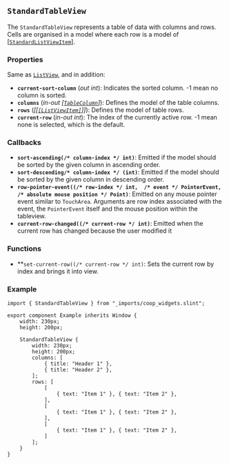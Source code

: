 <!--
SPDX-FileCopyrightText: 2023 Florian Blasius <co_sl@tutanota.com>
SPDX-License-Identifier: MIT
-->

## `StandardTableView`

The `StandardTableView` represents a table of data with columns and rows. Cells
are organised in a model where each row is a model of
\[[`StandardListViewItem`](../builtins/structs.md#standardlistviewitem)\].

### Properties

Same as [`ListView`](list-view.md), and in addition:

-   **`current-sort-column`** (_out_ _int_): Indicates the sorted column. -1 mean no column is sorted.
-   **`columns`** (_in-out_ _\[[`TableColumn`](https://slint.dev/releases/1.2.2/docs/slint/src/language/builtins/structs#tablecolumn)\]_): Defines the model of the table columns.
-   **`rows`** (_\[\[[`[ListViewItem]`](../structs/list-view-item.md)\]\]_): Defines the model of table rows.
-   **`current-row`** (_in-out_ _int_): The index of the currently active row. -1 mean none is selected, which is the default.

### Callbacks

-   **`sort-ascending(/* column-index */ int)`**: Emitted if the model should be sorted by the given column in ascending order.
-   **`sort-descending/* column-index */ (int)`**: Emitted if the model should be sorted by the given column in descending order.
-   **`row-pointer-event((/* row-index */ int,  /* event */ PointerEvent, /* absolute mouse position */ Point)`**: Emitted on any mouse pointer event similar to `TouchArea`. Arguments are row index associated with the event, the `PointerEvent` itself and the mouse position within the tableview.
-   **`current-row-changed((/* current-row */ int)`**: Emitted when the current row has changed because the user modified it

### Functions

-   **`set-current-row((/* current-row */ int)`: Sets the current row by index and brings it into view.

### Example

```slint
import { StandardTableView } from "_imports/coop_widgets.slint";

export component Example inherits Window {
    width: 230px;
    height: 200px;

    StandardTableView {
        width: 230px;
        height: 200px;
        columns: [
            { title: "Header 1" },
            { title: "Header 2" },
        ];
        rows: [
            [
                { text: "Item 1" }, { text: "Item 2" },
            ],
            [
                { text: "Item 1" }, { text: "Item 2" },
            ],
            [
                { text: "Item 1" }, { text: "Item 2" },
            ]
        ];
    }
}
```
